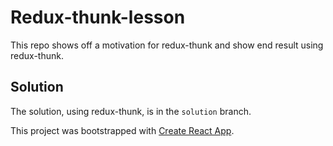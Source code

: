 # Redux-thunk-lesson

This repo shows off a motivation for redux-thunk and show end result using redux-thunk.

## Solution

The solution, using redux-thunk, is in the `solution` branch.



This project was bootstrapped with [Create React App](https://github.com/facebookincubator/create-react-app).
